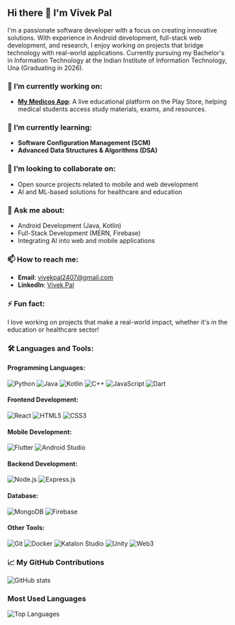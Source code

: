 ## Hi there 👋 I'm Vivek Pal

I'm a passionate software developer with a focus on creating innovative solutions. With experience in Android development, full-stack web development, and research, I enjoy working on projects that bridge technology with real-world applications. Currently pursuing my Bachelor's in Information Technology at the Indian Institute of Information Technology, Una (Graduating in 2026).

### 🔭 I’m currently working on:
- **[My Medicos App](https://play.google.com/store/apps/details?id=com.medical.my_medicos)**: A live educational platform on the Play Store, helping medical students access study materials, exams, and resources.

### 🌱 I’m currently learning:
- **Software Configuration Management (SCM)**
- **Advanced Data Structures & Algorithms (DSA)**

### 👯 I’m looking to collaborate on:
- Open source projects related to mobile and web development
- AI and ML-based solutions for healthcare and education

### 💬 Ask me about:
- Android Development (Java, Kotlin)
- Full-Stack Development (MERN, Firebase)
- Integrating AI into web and mobile applications

### 📫 How to reach me:
- **Email**: [vivekpal2407@gmail.com](mailto:vivekpal2407@gmail.com)
- **LinkedIn**: [Vivek Pal](https://www.linkedin.com/in/vivekpal24)

### ⚡ Fun fact:
I love working on projects that make a real-world impact, whether it's in the education or healthcare sector!

### 🛠️ Languages and Tools:
#### **Programming Languages**:
![Python](https://img.shields.io/badge/Python-3776AB?style=flat-square&logo=python&logoColor=white)
![Java](https://img.shields.io/badge/Java-007396?style=flat-square&logo=java&logoColor=white)
![Kotlin](https://img.shields.io/badge/Kotlin-7F52B2?style=flat-square&logo=kotlin&logoColor=white)
![C++](https://img.shields.io/badge/C++-00599C?style=flat-square&logo=cplusplus&logoColor=white)
![JavaScript](https://img.shields.io/badge/JavaScript-F7DF1E?style=flat-square&logo=javascript&logoColor=black)
![Dart](https://img.shields.io/badge/Dart-00BFFF?style=flat-square&logo=dart&logoColor=white)

#### **Frontend Development**:
![React](https://img.shields.io/badge/React-61DAFB?style=flat-square&logo=react&logoColor=black)
![HTML5](https://img.shields.io/badge/HTML5-E34F26?style=flat-square&logo=html5&logoColor=white)
![CSS3](https://img.shields.io/badge/CSS3-1572B6?style=flat-square&logo=css3&logoColor=white)

#### **Mobile Development**:
![Flutter](https://img.shields.io/badge/Flutter-02569B?style=flat-square&logo=flutter&logoColor=white)
![Android Studio](https://img.shields.io/badge/Android%20Studio-3DDC84?style=flat-square&logo=android-studio&logoColor=white)

#### **Backend Development**:
![Node.js](https://img.shields.io/badge/Node.js-8CC84B?style=flat-square&logo=node.js&logoColor=white)
![Express.js](https://img.shields.io/badge/Express.js-000000?style=flat-square&logo=express&logoColor=white)

#### **Database**:
![MongoDB](https://img.shields.io/badge/MongoDB-47A248?style=flat-square&logo=mongodb&logoColor=white)
![Firebase](https://img.shields.io/badge/Firebase-FFCA28?style=flat-square&logo=firebase&logoColor=black)

#### **Other Tools**:
![Git](https://img.shields.io/badge/Git-F05032?style=flat-square&logo=git&logoColor=white)
![Docker](https://img.shields.io/badge/Docker-2496ED?style=flat-square&logo=docker&logoColor=white)
![Katalon Studio](https://img.shields.io/badge/Katalon%20Studio-4E4B4D?style=flat-square&logo=katalon&logoColor=white)
![Unity](https://img.shields.io/badge/Unity-100000?style=flat-square&logo=unity&logoColor=white)
![Web3](https://img.shields.io/badge/Web3-FFFFFF?style=flat-square&logo=web3.js&logoColor=black)

### 📈 My GitHub Contributions
![GitHub stats](https://github-readme-stats.vercel.app/api?username=vivekpal24&show_icons=true&hide_border=true&count_private=true&theme=default)

### Most Used Languages
![Top Languages](https://github-readme-stats.vercel.app/api/top-langs/?username=vivekpal24&layout=compact&hide_border=true&theme=default&card_width=300)

